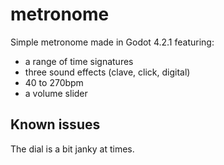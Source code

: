 # metronome

Simple metronome made in Godot 4.2.1 featuring:
- a range of time signatures
- three sound effects (clave, click, digital)
- 40 to 270bpm
- a volume slider

## Known issues
The dial is a bit janky at times.
